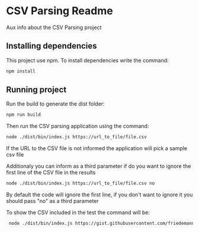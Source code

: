 # CSV Parsing Readme

Aux info about the CSV Parsing project

## Installing dependencies

This project use npm. To install dependencies write the command:

```bash
npm install
```

## Running project

Run the build to generate the dist folder:

```bash
npm run build
```

Then run the CSV parsing application using the command:

```bash
node ./dist/bin/index.js https://url_to_file/file.csv
```

If the URL to the CSV file is not informed the application will pick a sample csv file

Additionaly you can inform as a third parameter if do you want to ignore the first line of the CSV file in the results

```bash
node ./dist/bin/index.js https://url_to_file/file.csv no
```

By default the code will ignore the first line, if you don't want to ignore it you should pass "no" as a third parameter

To show the CSV included in the test the command will be:

```bash
 node ./dist/bin/index.js https://gist.githubusercontent.com/friedemannsommer/33ccb6d972110d60b870c6f4fbdcb54c/raw/51d9b995ad9ac0f5b1455065c3c8efd9f4ba9080/example.csv
```
